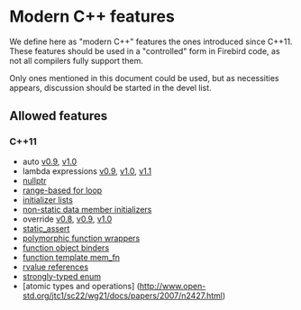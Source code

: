 # Modern C++ features

We define here as "modern C++" features the ones introduced since C++11. These features should be used in a "controlled" form in Firebird code, as not all compilers fully support them.

Only ones mentioned in this document could be used, but as necessities appears, discussion should be started in the devel list.

## Allowed features

### C++11

- auto [v0.9](http://www.open-std.org/jtc1/sc22/wg21/docs/papers/2006/n1984.pdf), [v1.0](http://www.open-std.org/jtc1/sc22/wg21/docs/papers/2008/n2546.htm)
- lambda expressions [v0.9](http://www.open-std.org/jtc1/sc22/wg21/docs/papers/2008/n2550.pdf), [v1.0](http://www.open-std.org/jtc1/sc22/wg21/docs/papers/2008/n2658.pdf), [v1.1](http://www.open-std.org/jtc1/sc22/wg21/docs/papers/2009/n2927.pdf)
- [nullptr](http://www.open-std.org/jtc1/sc22/wg21/docs/papers/2007/n2431.pdf)
- [range-based for loop](http://www.open-std.org/jtc1/sc22/wg21/docs/papers/2009/n2930.html)
- [initializer lists](http://www.open-std.org/jtc1/sc22/wg21/docs/papers/2008/n2672.htm)
- [non-static data member initializers](http://www.open-std.org/jtc1/sc22/wg21/docs/papers/2008/n2756.htm)
- override [v0.8](http://www.open-std.org/jtc1/sc22/wg21/docs/papers/2009/n2928.htm), [v0.9](http://www.open-std.org/jtc1/sc22/wg21/docs/papers/2010/n3206.htm), [v1.0](http://www.open-std.org/jtc1/sc22/wg21/docs/papers/2011/n3272.htm)
- [static_assert](http://www.open-std.org/jtc1/sc22/wg21/docs/papers/2004/n1720.html)
- [polymorphic function wrappers](http://www.open-std.org/jtc1/sc22/wg21/docs/papers/2002/n1402.html)
- [function object binders](http://www.open-std.org/jtc1/sc22/wg21/docs/papers/2003/n1455.htm)
- [function template mem_fn](http://www.open-std.org/jtc1/sc22/wg21/docs/papers/2003/n1432.htm)
- [rvalue references](http://www.open-std.org/jtc1/sc22/wg21/docs/papers/2006/n2027.html)
- [strongly-typed enum](http://www.open-std.org/jtc1/sc22/wg21/docs/papers/2007/n2347.pdf)
- [atomic types and operations] (http://www.open-std.org/jtc1/sc22/wg21/docs/papers/2007/n2427.html)
